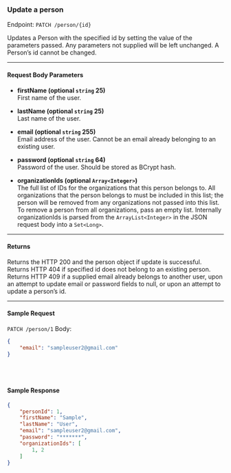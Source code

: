 ### Update a person
Endpoint: `PATCH /person/{id}`

Updates a Person with the specified id by setting the value of the parameters passed. Any parameters not supplied will be left unchanged. A Person’s id cannot be changed.
___
#### Request Body Parameters
- **firstName (optional `string` 25)**<br/>
First name of the user.

- **lastName (optional `string` 25)**<br/>
Last name of the user.

- **email (optional `string` 255)**<br/>
Email address of the user. Cannot be an email already belonging to an existing user.

- **password (optional `string` 64)**<br/>
Password of the user. Should be stored as BCrypt hash.

- **organizationIds (optional `Array<Integer>`)**<br/>
The full list of IDs for the organizations that this person belongs to. All organizations that the person belongs to must be included in this list; the person will be removed from any organizations not passed into this list. To remove a person from all organizations, pass an empty list. Internally organizationIds is parsed from the `ArrayList<Integer>` in the JSON request body into a `Set<Long>`.
___
#### Returns
Returns the HTTP 200 and the person object if update is successful. Returns HTTP 404 if specified id does not belong to an existing person. Returns HTTP 409 if a supplied email already belongs to another user, upon an attempt to update email or password fields to null, or upon an attempt to update a person’s id.
___
#### Sample Request
`PATCH /person/1`
Body:
``` json
{
    "email": "sampleuser2@gmail.com"
}
```
<br />
<br />

#### Sample Response
```json
{
    "personId": 1,
    "firstName": "Sample",
    "lastName": "User",
    "email": "sampleuser2@gmail.com",
    "password": "*******",
    "organizationIds": [
        1, 2
    ]
}
```




